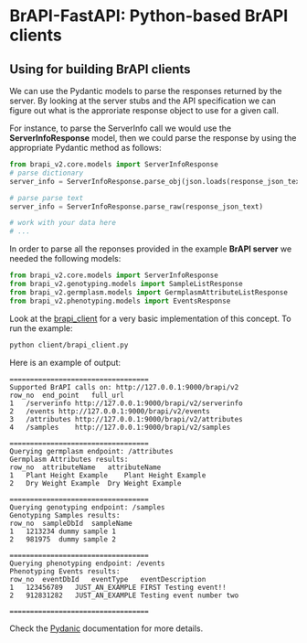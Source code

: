 # BrAPI-FastAPI: Python-based BrAPI clients
## Using for building BrAPI clients

We can use the Pydantic models to parse the responses returned by the server. By looking at the server stubs and the API specification we can figure out what is the approriate response object to use for a given call.

For instance, to parse the ServerInfo call we would use the **ServerInfoResponse** model, then we could parse the response by using the appropriate Pydantic method as follows:
```python
from brapi_v2.core.models import ServerInfoResponse
# parse dictionary
server_info = ServerInfoResponse.parse_obj(json.loads(response_json_text))

# parse parse text
server_info = ServerInfoResponse.parse_raw(response_json_text)

# work with your data here
# ...
```
In order to parse all the reponses provided in the example **BrAPI server** we needed the following models:
```python
from brapi_v2.core.models import ServerInfoResponse
from brapi_v2.genotyping.models import SampleListResponse
from brapi_v2.germplasm.models import GermplasmAttributeListResponse
from brapi_v2.phenotyping.models import EventsResponse
```

Look at the [brapi_client](brapi_client.py) for a very basic implementation of this concept.
To run the example:
```sh
python client/brapi_client.py
```
Here is an example of output:
```
==================================
Supported BrAPI calls on: http://127.0.0.1:9000/brapi/v2
row_no	end_point	full_url
1	/serverinfo	http://127.0.0.1:9000/brapi/v2/serverinfo
2	/events	http://127.0.0.1:9000/brapi/v2/events
3	/attributes	http://127.0.0.1:9000/brapi/v2/attributes
4	/samples	http://127.0.0.1:9000/brapi/v2/samples

==================================
Querying germplasm endpoint: /attributes
Germplasm Attributes results:
row_no	attributeName	attributeName
1	Plant Height Example	Plant Height Example
2	Dry Weight Example	Dry Weight Example

==================================
Querying genotyping endpoint: /samples
Genotyping Samples results:
row_no	sampleDbId	sampleName
1	1213234	dummy sample 1
2	981975	dummy sample 2

==================================
Querying phenotyping endpoint: /events
Phenotyping Events results:
row_no	eventDbId	eventType	eventDescription
1	123456789	JUST_AN_EXAMPLE	FIRST Testing event!!
2	912831282	JUST_AN_EXAMPLE	Testing event number two

==================================
```
Check the [Pydanic](https://pydantic-docs.helpmanual.io/) documentation for more details.